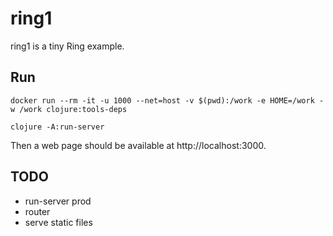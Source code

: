 # ring1

ring1 is a tiny Ring example.

## Run

```
docker run --rm -it -u 1000 --net=host -v $(pwd):/work -e HOME=/work -w /work clojure:tools-deps
```

```
clojure -A:run-server
```

Then a web page should be available at http://localhost:3000.

## TODO
* run-server prod
* router
* serve static files
